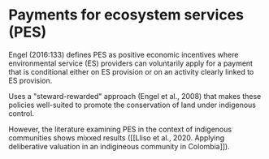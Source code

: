 # Payments for ecosystem services (PES)

Engel (2016:133) defines PES as positive economic incentives where environmental service (ES) providers can voluntarily apply for a payment that is conditional either on ES provision or on an activity clearly linked to ES provision.

Uses a "steward-rewarded" approach (Engel et al., 2008) that makes these policies well-suited to promote the conservation of land under indigenous control.

However, the literature examining PES in the context of indigenous communities shows mixxed results ([[Lliso et al., 2020. Applying deliberative valuation in an indigineous community in Colombia]]).